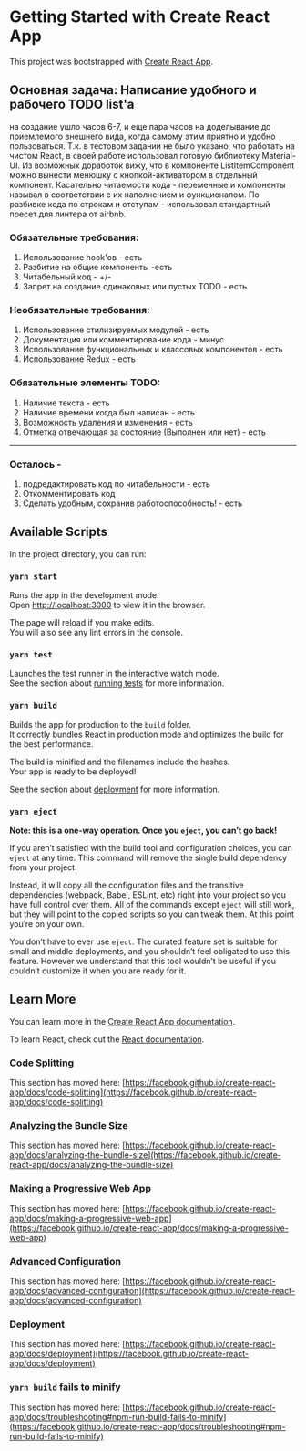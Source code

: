 # Getting Started with Create React App

This project was bootstrapped with
[Create React App](https://github.com/facebook/create-react-app).

## Основная задача: Написание удобного и рабочего TODO list'а

на создание ушло часов 6-7, и еще пара часов на доделывание до приемлемого
внешнего вида, когда самому этим приятно и удобно пользоваться. Т.к. в тестовом
задании не было указано, что работать на чистом React, в своей работе
использовал готовую библиотеку Material-UI. Из возможных доработок вижу, что в компоненте ListItemComponent можно
вынести менюшку с кнопкой-активатором в отдельный компонент.
Касательно читаемости кода - переменные и компоненты называл в соответствии с их наполнением и функционалом.
По разбивке кода по строкам и отступам - использовал стандартный пресет для линтера от airbnb.

### Обязательные требования:

1. Использование hook'ов - есть
2. Разбитие на общие компоненты -есть
3. Читабельный код - +/-
4. Запрет на создание одинаковых или пустых TODO - есть

### Необязательные требования:

1. Использование стилизируемых модулей - есть
2. Документация или комментирование кода - минус
3. Использование функциональных и классовых компонентов - есть
4. Использование Redux - есть

### Обязательные элементы TODO:

1. Наличие текста - есть
2. Наличие времени когда был написан - есть
3. Возможность удаления и изменения - есть
4. Отметка отвечающая за состояние (Выполнен или нет) - есть

---

### Осталось -

1. подредактировать код по читабельности - есть
2. Откомментировать код
3. Сделать удобным, сохранив работоспособность! - есть

## Available Scripts

In the project directory, you can run:

### `yarn start`

Runs the app in the development mode.\
Open [http://localhost:3000](http://localhost:3000) to view it in the browser.

The page will reload if you make edits.\
You will also see any lint errors in the console.

### `yarn test`

Launches the test runner in the interactive watch mode.\
See the section about [running tests](https://facebook.github.io/create-react-app/docs/running-tests)
for more information.

### `yarn build`

Builds the app for production to the `build` folder.\
It correctly bundles React in production mode and optimizes the build for the best
performance.

The build is minified and the filenames include the hashes.\
Your app is ready to be deployed!

See the section about
[deployment](https://facebook.github.io/create-react-app/docs/deployment) for
more information.

### `yarn eject`

**Note: this is a one-way operation. Once you `eject`, you can’t go back!**

If you aren’t satisfied with the build tool and configuration choices, you can
`eject` at any time. This command will remove the single build dependency from
your project.

Instead, it will copy all the configuration files and the transitive
dependencies (webpack, Babel, ESLint, etc) right into your project so you have
full control over them. All of the commands except `eject` will still work, but
they will point to the copied scripts so you can tweak them. At this point
you’re on your own.

You don’t have to ever use `eject`. The curated feature set is suitable for
small and middle deployments, and you shouldn’t feel obligated to use this
feature. However we understand that this tool wouldn’t be useful if you couldn’t
customize it when you are ready for it.

## Learn More

You can learn more in the
[Create React App documentation](https://facebook.github.io/create-react-app/docs/getting-started).

To learn React, check out the [React documentation](https://reactjs.org/).

### Code Splitting

This section has moved here:
[https://facebook.github.io/create-react-app/docs/code-splitting](https://facebook.github.io/create-react-app/docs/code-splitting)

### Analyzing the Bundle Size

This section has moved here:
[https://facebook.github.io/create-react-app/docs/analyzing-the-bundle-size](https://facebook.github.io/create-react-app/docs/analyzing-the-bundle-size)

### Making a Progressive Web App

This section has moved here:
[https://facebook.github.io/create-react-app/docs/making-a-progressive-web-app](https://facebook.github.io/create-react-app/docs/making-a-progressive-web-app)

### Advanced Configuration

This section has moved here:
[https://facebook.github.io/create-react-app/docs/advanced-configuration](https://facebook.github.io/create-react-app/docs/advanced-configuration)

### Deployment

This section has moved here:
[https://facebook.github.io/create-react-app/docs/deployment](https://facebook.github.io/create-react-app/docs/deployment)

### `yarn build` fails to minify

This section has moved here:
[https://facebook.github.io/create-react-app/docs/troubleshooting#npm-run-build-fails-to-minify](https://facebook.github.io/create-react-app/docs/troubleshooting#npm-run-build-fails-to-minify)

